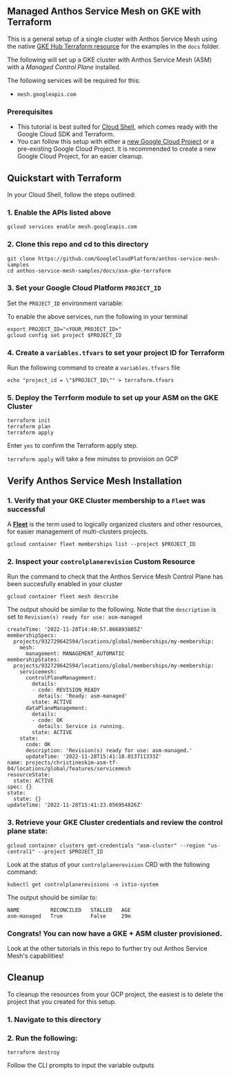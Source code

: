 ## Managed Anthos Service Mesh on GKE with Terraform 

This is a general setup of a single cluster with Anthos Service Mesh using the native [GKE Hub Terraform resource](https://registry.terraform.io/providers/hashicorp/google-beta/latest/docs/resources/gke_hub_feature) for the examples in the `docs` folder.

The following will set up a GKE cluster with Anthos Service Mesh (ASM) with a _Managed Control Plane_ installed. 

The following services will be required for this: 
* `mesh.googleapis.com`

### Prerequisites
* This tutorial is best suited for [Cloud Shell](https://shell.cloud.google.com), which comes ready with the Google Cloud SDK and Terraform.
*  You can follow this setup with either a [new Google Cloud Project](https://cloud.google.com/resource-manager/docs/creating-managing-projects#creating_a_project) or a pre-existing Google Cloud Project. It is recommended to create a new Google Cloud Project, for an easier cleanup.

## Quickstart with Terraform
In your Cloud Shell, follow the steps outlined:

### 1. Enable the APIs listed above
```
gcloud services enable mesh.googleapis.com
```
### 2.  Clone this repo and cd to this directory
```
git clone https://github.com/GoogleCloudPlatform/anthos-service-mesh-samples
cd anthos-service-mesh-samples/docs/asm-gke-terraform
```
### 3. Set your Google Cloud Platform `PROJECT_ID`

Set the `PROJECT_ID` environment variable:

To enable the above services, run the following in your terminal
```
export PROJECT_ID="<YOUR_PROJECT_ID>"
gcloud config set project $PROJECT_ID
```
### 4.  Create a `variables.tfvars` to set your project ID for Terraform
Run the following command to create a `variables.tfvars` file
```
echo "project_id = \"$PROJECT_ID\"" > terraform.tfvars
```

### 5.  Deploy the Terrform module to set up your ASM on the GKE Cluster
```
terraform init
terraform plan 
terraform apply 
```
Enter `yes` to confirm the Terraform apply step.

`terraform apply` will take a few minutes to provision on GCP

## Verify Anthos Service Mesh Installation
### 1.  Verify that your GKE Cluster membership to a `Fleet` was successful 
A **[Fleet](https://cloud.google.com/anthos/multicluster-management/fleets)** is the term used to logically organized clusters and other resources, for easier management of multi-clusters projects. 
```
gcloud container fleet memberships list --project $PROJECT_ID
```

### 2. Inspect your `controlplanerevision` Custom Resource 
Run the command to check that the Anthos Service Mesh Control Plane has been succesfully enabled in your cluster
```
gcloud container fleet mesh describe
```
The output should be similar to the following. Note that the `description` is set to `Revision(s) ready for use: asm-managed`
```
createTime: '2022-11-28T14:40:57.866893805Z'
membershipSpecs:
  projects/932729642594/locations/global/memberships/my-membership:
    mesh:
      management: MANAGEMENT_AUTOMATIC
membershipStates:
  projects/932729642594/locations/global/memberships/my-membership:
    servicemesh:
      controlPlaneManagement:
        details:
        - code: REVISION_READY
          details: 'Ready: asm-managed'
        state: ACTIVE
      dataPlaneManagement:
        details:
        - code: OK
          details: Service is running.
        state: ACTIVE
    state:
      code: OK
      description: 'Revision(s) ready for use: asm-managed.'
      updateTime: '2022-11-28T15:41:18.013711333Z'
name: projects/christineskim-asm-tf-04/locations/global/features/servicemesh
resourceState:
  state: ACTIVE
spec: {}
state:
  state: {}
updateTime: '2022-11-28T15:41:23.056954826Z'
```
### 3. Retrieve your GKE Cluster credentials and review the control plane state: 
```
gcloud container clusters get-credentials "asm-cluster" --region "us-central1" --project $PROJECT_ID
```
Look at the status of your `controlplanerevision` CRD with the following command: 
```
kubectl get controlplanerevisions -n istio-system
```
The output should be similar to: 
```
NAME          RECONCILED   STALLED   AGE
asm-managed   True         False     29m
```
### Congrats! You can now have a GKE + ASM cluster provisioned. 
Look at the other tutorials in this repo to further try out Anthos Service Mesh's capabilities!

## Cleanup
To cleanup the resources from your GCP project, the easiest is to delete the project that you created for this setup.
### 1. Navigate to this directory
### 2. Run the following:
```
terraform destroy
```
Follow the CLI prompts to input the variable outputs